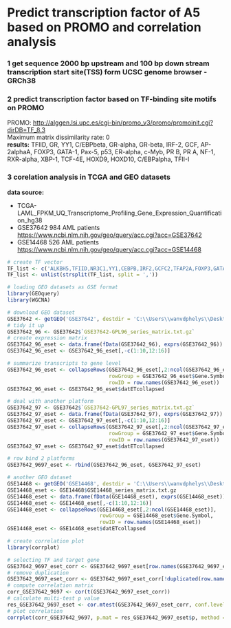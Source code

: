 Predict transcription factor of A5 based on PROMO and correlation analysis
===========

### 1 get sequence 2000 bp upstream and 100 bp down stream transcription start site(TSS) form UCSC genome browser - GRCh38

### 2 predict transcription factor based on TF-binding site motifs on PROMO
PROMO: http://alggen.lsi.upc.es/cgi-bin/promo_v3/promo/promoinit.cgi?dirDB=TF_8.3 </br>
Maximum matrix dissimilarity rate: 0 </br>
**results:**
TFIID, GR, YY1, C/EBPbeta, GR-alpha, GR-beta, IRF-2, GCF, AP-2alphaA, FOXP3, GATA-1, Pax-5, p53, ER-alpha, c-Myb, PR B, PR A, NF-1, RXR-alpha, XBP-1, TCF-4E, HOXD9, HOXD10, C/EBPalpha, TFII-I
### 3 corelation analysis in TCGA and GEO datasets
**data source:** 
- TCGA-LAML_FPKM_UQ_Transcriptome_Profiling_Gene_Expression_Quantification_hg38
- GSE37642 984 AML patients  https://www.ncbi.nlm.nih.gov/geo/query/acc.cgi?acc=GSE37642
- GSE14468 526 AML patients  https://www.ncbi.nlm.nih.gov/geo/query/acc.cgi?acc=GSE14468
```R
# create TF vector
TF_list <- c('ALKBH5,TFIID,NR3C1,YY1,CEBPB,IRF2,GCFC2,TFAP2A,FOXP3,GATA1,Pax5,TP53,ESR1,MYB,PGR,NF1,RXRA,XBP1,TCF4,HOXD9,HOXD10,GTF2I')
TF_list <- unlist(strsplit(TF_list, split = ','))

# loading GEO datasets as GSE format
library(GEOquery)
library(WGCNA)

# download GEO dataset
GSE37642 <- getGEO('GSE37642', destdir = 'C:\\Users\\wanvdphelys\\Desktop\\Zhanglab\\Wang Jiazhen\\promoter-TF')
# tidy it up
GSE37642_96 <- GSE37642$`GSE37642-GPL96_series_matrix.txt.gz`
# create expression matrix
GSE37642_96_eset <- data.frame(fData(GSE37642_96), exprs(GSE37642_96))
GSE37642_96_eset <- GSE37642_96_eset[,-c(1:10,12:16)]

# summarize transcripts to gene level
GSE37642_96_eset <- collapseRows(GSE37642_96_eset[,2:ncol(GSE37642_96_eset)],
                                 rowGroup = GSE37642_96_eset$Gene.Symbol,
                                 rowID = row.names(GSE37642_96_eset))
GSE37642_96_eset <- GSE37642_96_eset$datETcollapsed

# deal with another platform
GSE37642_97 <- GSE37642$`GSE37642-GPL97_series_matrix.txt.gz`
GSE37642_97_eset <- data.frame(fData(GSE37642_97), exprs(GSE37642_97))
GSE37642_97_eset <- GSE37642_97_eset[,-c(1:10,12:16)]
GSE37642_97_eset <- collapseRows(GSE37642_97_eset[,2:ncol(GSE37642_97_eset)],
                                 rowGroup = GSE37642_97_eset$Gene.Symbol,
                                 rowID = row.names(GSE37642_97_eset))
GSE37642_97_eset <- GSE37642_97_eset$datETcollapsed

# row bind 2 platforms
GSE37642_9697_eset <- rbind(GSE37642_96_eset, GSE37642_97_eset)

# another GEO dataset
GSE14468 <- getGEO('GSE14468', destdir = 'C:\\Users\\wanvdphelys\\Desktop\\Zhanglab\\Wang Jiazhen\\promoter-TF')
GSE14468_eset <- GSE14468$GSE14468_series_matrix.txt.gz
GSE14468_eset <- data.frame(fData(GSE14468_eset), exprs(GSE14468_eset))
GSE14468_eset <- GSE14468_eset[,-c(1:10,12:16)]
GSE14468_eset <- collapseRows(GSE14468_eset[,2:ncol(GSE14468_eset)],
                              rowGroup = GSE14468_eset$Gene.Symbol,
                              rowID = row.names(GSE14468_eset))
GSE14468_eset <- GSE14468_eset$datETcollapsed

# create correlation plot
library(corrplot)

# selecting TF and target gene
GSE37642_9697_eset_corr <- GSE37642_9697_eset[row.names(GSE37642_9697_eset) %in% TF_list,]
# remove duplication
GSE37642_9697_eset_corr <- GSE37642_9697_eset_corr[!duplicated(row.names(GSE37642_9697_eset_corr)),]
# compute correlation matrix 
corr_GSE37642_9697 <- cor(t(GSE37642_9697_eset_corr))
# calculate multi-test p value
res_GSE37642_9697_eset <- cor.mtest(GSE37642_9697_eset_corr, conf.level = .95)
# plot correlation
corrplot(corr_GSE37642_9697, p.mat = res_GSE37642_9697_eset$p, method = "ellipse", cl.lim = c(-100, 100))
```
